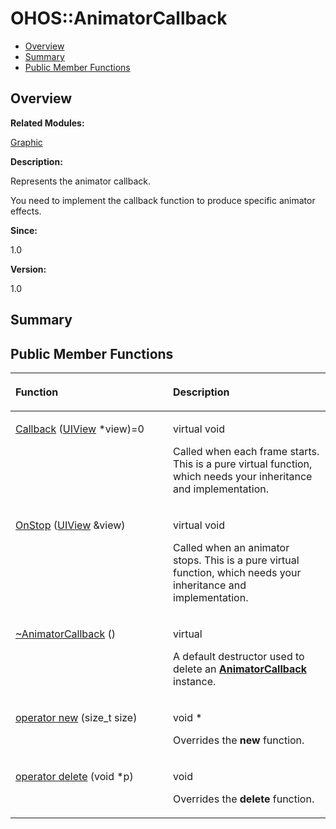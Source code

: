 # OHOS::AnimatorCallback<a name="ZH-CN_TOPIC_0000001055678110"></a>

-   [Overview](#section1362939213165633)
-   [Summary](#section1029534402165633)
-   [Public Member Functions](#pub-methods)

## **Overview**<a name="section1362939213165633"></a>

**Related Modules:**

[Graphic](Graphic.md)

**Description:**

Represents the animator callback. 

You need to implement the callback function to produce specific animator effects.

**Since:**

1.0

**Version:**

1.0

## **Summary**<a name="section1029534402165633"></a>

## Public Member Functions<a name="pub-methods"></a>

<a name="table473937545165633"></a>
<table><thead align="left"><tr id="row681234901165633"><th class="cellrowborder" valign="top" width="50%" id="mcps1.1.3.1.1"><p id="p669659001165633"><a name="p669659001165633"></a><a name="p669659001165633"></a>Function</p>
</th>
<th class="cellrowborder" valign="top" width="50%" id="mcps1.1.3.1.2"><p id="p1500947618165633"><a name="p1500947618165633"></a><a name="p1500947618165633"></a>Description</p>
</th>
</tr>
</thead>
<tbody><tr id="row47398461165633"><td class="cellrowborder" valign="top" width="50%" headers="mcps1.1.3.1.1 "><p id="p1335121127165633"><a name="p1335121127165633"></a><a name="p1335121127165633"></a><a href="Graphic.md#gace3debcfa4200de1951a8eae6421e5aa">Callback</a> (<a href="OHOS-UIView.md">UIView</a> *view)=0</p>
</td>
<td class="cellrowborder" valign="top" width="50%" headers="mcps1.1.3.1.2 "><p id="p1677734819165633"><a name="p1677734819165633"></a><a name="p1677734819165633"></a>virtual void </p>
<p id="p1750792516165633"><a name="p1750792516165633"></a><a name="p1750792516165633"></a>Called when each frame starts. This is a pure virtual function, which needs your inheritance and implementation. </p>
</td>
</tr>
<tr id="row1331925129165633"><td class="cellrowborder" valign="top" width="50%" headers="mcps1.1.3.1.1 "><p id="p672549382165633"><a name="p672549382165633"></a><a name="p672549382165633"></a><a href="Graphic.md#ga33875ecdc72e4d8076be696a35667a8f">OnStop</a> (<a href="OHOS-UIView.md">UIView</a> &amp;view)</p>
</td>
<td class="cellrowborder" valign="top" width="50%" headers="mcps1.1.3.1.2 "><p id="p1241540631165633"><a name="p1241540631165633"></a><a name="p1241540631165633"></a>virtual void </p>
<p id="p1986378030165633"><a name="p1986378030165633"></a><a name="p1986378030165633"></a>Called when an animator stops. This is a pure virtual function, which needs your inheritance and implementation. </p>
</td>
</tr>
<tr id="row1705476933165633"><td class="cellrowborder" valign="top" width="50%" headers="mcps1.1.3.1.1 "><p id="p1452632694165633"><a name="p1452632694165633"></a><a name="p1452632694165633"></a><a href="Graphic.md#ga783aca5777750141552a5aba974ffdff">~AnimatorCallback</a> ()</p>
</td>
<td class="cellrowborder" valign="top" width="50%" headers="mcps1.1.3.1.2 "><p id="p65388602165633"><a name="p65388602165633"></a><a name="p65388602165633"></a>virtual </p>
<p id="p1777908024165633"><a name="p1777908024165633"></a><a name="p1777908024165633"></a>A default destructor used to delete an <strong id="b1113224565165633"><a name="b1113224565165633"></a><a name="b1113224565165633"></a><a href="OHOS-AnimatorCallback.md">AnimatorCallback</a></strong> instance. </p>
</td>
</tr>
<tr id="row1893191182165633"><td class="cellrowborder" valign="top" width="50%" headers="mcps1.1.3.1.1 "><p id="p913360905165633"><a name="p913360905165633"></a><a name="p913360905165633"></a><a href="Graphic.md#ga4854963aa969ee20a6cd174a70f5cd23">operator new</a> (size_t size)</p>
</td>
<td class="cellrowborder" valign="top" width="50%" headers="mcps1.1.3.1.2 "><p id="p977031315165633"><a name="p977031315165633"></a><a name="p977031315165633"></a>void * </p>
<p id="p1876316550165633"><a name="p1876316550165633"></a><a name="p1876316550165633"></a>Overrides the <strong id="b1390014224165633"><a name="b1390014224165633"></a><a name="b1390014224165633"></a>new</strong> function. </p>
</td>
</tr>
<tr id="row2065867769165633"><td class="cellrowborder" valign="top" width="50%" headers="mcps1.1.3.1.1 "><p id="p1470575289165633"><a name="p1470575289165633"></a><a name="p1470575289165633"></a><a href="Graphic.md#gadf1997a0f56ac2b220e7f0f8e8e0a6ef">operator delete</a> (void *p)</p>
</td>
<td class="cellrowborder" valign="top" width="50%" headers="mcps1.1.3.1.2 "><p id="p106626987165633"><a name="p106626987165633"></a><a name="p106626987165633"></a>void </p>
<p id="p1887484268165633"><a name="p1887484268165633"></a><a name="p1887484268165633"></a>Overrides the <strong id="b987349747165633"><a name="b987349747165633"></a><a name="b987349747165633"></a>delete</strong> function. </p>
</td>
</tr>
</tbody>
</table>

